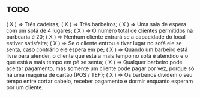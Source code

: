 ## TODO

( X ) => Três cadeiras;
( X ) => Três barbeiros; 
( X ) => Uma sala de espera com um sofá de 4 lugares;
( X ) => O número total de clientes permitidos na barbearia é 20;
( X ) => Nenhum cliente entrará se a capacidade do local estiver satisfeita;
( X ) => Se o cliente entrou e tiver lugar no sofá ele se senta, caso contrário ele espera em pé;
( X ) => Quando um barbeiro está livre para atender, o cliente que está a mais tempo no sofá é atendido e o que está a mais tempo em pé se senta;
( X ) => Qualquer barbeiro pode aceitar pagamento, mas somente um cliente pode pagar por vez, porque só há uma maquina de cartão (POS / TEF);
( X ) => Os barbeiros dividem o seu tempo entre cortar cabelo, receber pagamento e dormir enquanto esperam por um cliente.